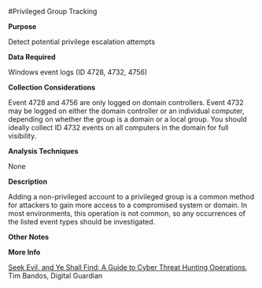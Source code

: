 #Privileged Group Tracking

**Purpose**

Detect potential privilege escalation attempts

**Data Required**

Windows event logs (ID 4728, 4732, 4756)

**Collection Considerations**

Event 4728 and 4756 are only logged on domain controllers.  Event 4732
may be logged on either the domain controller or an individual
computer, depending on whether the group is a domain or a local
group. You should ideally collect ID 4732 events on all computers in
the domain for full visibility.

**Analysis Techniques**

None

**Description**

Adding a non-privileged account to a privileged group is a common
method for attackers to gain more access to a compromised system or
domain.  In most environments, this operation is not common, so any
occurrences of the listed event types should be investigated.

**Other Notes**

**More Info**

[Seek Evil, and Ye Shall Find: A Guide to Cyber Threat Hunting Operations](https://digitalguardian.com/blog/seek-evil-and-ye-shall-find-guide-cyber-threat-hunting-operations), Tim Bandos, Digital Guardian


